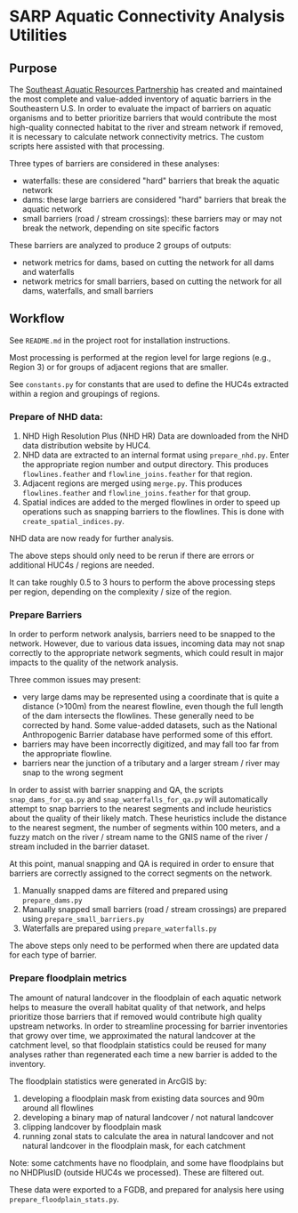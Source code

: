 # SARP Aquatic Connectivity Analysis Utilities

## Purpose

The [Southeast Aquatic Resources Partnership](https://southeastaquatics.net) has created and maintained the most complete and value-added inventory of aquatic barriers in the Southeastern U.S. In order to evaluate the impact of barriers on aquatic organisms and to better prioritize barriers that would contribute the most high-quality connected habitat to the river and stream network if removed, it is necessary to calculate network connectivity metrics. The custom scripts here assisted with that processing.

Three types of barriers are considered in these analyses:

-   waterfalls: these are considered "hard" barriers that break the aquatic network
-   dams: these large barriers are considered "hard" barriers that break the aquatic network
-   small barriers (road / stream crossings): these barriers may or may not break the network, depending on site specific factors

These barriers are analyzed to produce 2 groups of outputs:

-   network metrics for dams, based on cutting the network for all dams and waterfalls
-   network metrics for small barriers, based on cutting the network for all dams, waterfalls, and small barriers

## Workflow

See `README.md` in the project root for installation instructions.

Most processing is performed at the region level for large regions (e.g., Region 3) or for groups of adjacent regions that are smaller.

See `constants.py` for constants that are used to define the HUC4s extracted within a region and groupings of regions.

### Prepare of NHD data:

1. NHD High Resolution Plus (NHD HR) Data are downloaded from the NHD data distribution website by HUC4.
2. NHD data are extracted to an internal format using `prepare_nhd.py`. Enter the appropriate region number and output directory. This produces `flowlines.feather` and `flowline_joins.feather` for that region.
3. Adjacent regions are merged using `merge.py`. This produces `flowlines.feather` and `flowline_joins.feather` for that group.
4. Spatial indices are added to the merged flowlines in order to speed up operations such as snapping barriers to the flowlines. This is done with `create_spatial_indices.py`.

NHD data are now ready for further analysis.

The above steps should only need to be rerun if there are errors or additional HUC4s / regions are needed.

It can take roughly 0.5 to 3 hours to perform the above processing steps per region, depending on the complexity / size of the region.

### Prepare Barriers

In order to perform network analysis, barriers need to be snapped to the network. However, due to various data issues, incoming data may not snap correctly to the appropriate network segments, which could result in major impacts to the quality of the network analysis.

Three common issues may present:

-   very large dams may be represented using a coordinate that is quite a distance (>100m) from the nearest flowline, even though the full length of the dam intersects the flowlines. These generally need to be corrected by hand. Some value-added datasets, such as the National Anthropogenic Barrier database have performed some of this effort.
-   barriers may have been incorrectly digitized, and may fall too far from the appropriate flowline.
-   barriers near the junction of a tributary and a larger stream / river may snap to the wrong segment

In order to assist with barrier snapping and QA, the scripts `snap_dams_for_qa.py` and `snap_waterfalls_for_qa.py` will automatically attempt to snap barriers to the nearest segments and include heuristics about the quality of their likely match. These heuristics include the distance to the nearest segment, the number of segments within 100 meters, and a fuzzy match on the river / stream name to the GNIS name of the river / stream included in the barrier dataset.

At this point, manual snapping and QA is required in order to ensure that barriers are correctly assigned to the correct segments on the network.

1. Manually snapped dams are filtered and prepared using `prepare_dams.py`
2. Manually snapped small barriers (road / stream crossings) are prepared using `prepare_small_barriers.py`
3. Waterfalls are prepared using `prepare_waterfalls.py`

The above steps only need to be performed when there are updated data for each type of barrier.

### Prepare floodplain metrics

The amount of natural landcover in the floodplain of each aquatic network helps to measure the overall habitat quality of that network, and helps prioritize those barriers that if removed would contribute high quality upstream networks. In order to streamline processing for barrier inventories that growy over time, we approximated the natural landcover at the catchment level, so that floodplain statistics could be reused for many analyses rather than regenerated each time a new barrier is added to the inventory.

The floodplain statistics were generated in ArcGIS by:

1. developing a floodplain mask from existing data sources and 90m around all flowlines
2. developing a binary map of natural landcover / not natural landcover
3. clipping landcover by floodplain mask
4. running zonal stats to calculate the area in natural landcover and not natural landcover in the floodplain mask, for each catchment

Note: some catchments have no floodplain, and some have floodplains but no NHDPlusID (outside HUC4s we processed). These are filtered out.

These data were exported to a FGDB, and prepared for analysis here using `prepare_floodplain_stats.py`.
